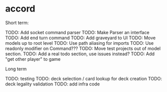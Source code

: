 # accord

Short term:

TODO: Add socket command parser
TODO: Make Parser an interface
TODO: Add end turn command
TODO: Add graveyard to UI
TODO: Move models up to root level
TODO: Use path aliasing for imports
TODO: Use readonly modifier on Command???
TODO: Move test projects out of model section.
TODO: Add a real todo section, use issues instead?
TODO: Add "get other player" to game

Long term

TODO: testing
TODO: deck selection / card lookup for deck creation
TODO: deck legality validation
TODO: add infra code
